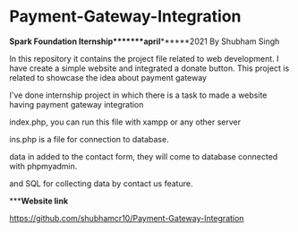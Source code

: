 # Payment-Gateway-Integration
********Spark Foundation Iternship*******april**************2021
By Shubham Singh

In this repository it contains the project file related to web development. I have create a simple website and integrated a donate button. This project is related to showcase the idea about payment gateway

I've done internship project in which there is a task to made a website having payment gateway integration

index.php, you can run this file with xampp or any other server 

ins.php is a file for connection to database.

data in added to the contact form, they will come to database connected with phpmyadmin.

and SQL for collecting data by contact us feature.


*************Website link**********
 
https://github.com/shubhamcr10/Payment-Gateway-Integration
